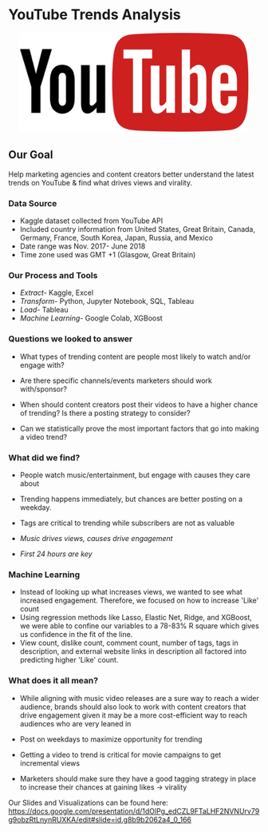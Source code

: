# YouTube Trends Analysis

<p align="center">
  <img width="460" height="200" src="images/youtube.png">
</p>



## Our Goal

Help marketing agencies and content creators better understand the latest trends on YouTube & find what drives views and virality.


### Data Source
* Kaggle dataset collected from YouTube API
* Included country information from United States, Great Britain, Canada, Germany, France, South Korea, Japan, Russia, and Mexico
* Date range was Nov. 2017- June 2018
* Time zone used was GMT +1 (Glasgow, Great Britain)


### Our Process and Tools

* *Extract-* Kaggle, Excel
* *Transform-* Python, Jupyter Notebook, SQL, Tableau
* *Load-* Tableau
* *Machine Learning-* Google Colab, XGBoost


### Questions we looked to answer

* What types of trending content are people most likely to watch and/or engage with?

* Are there specific channels/events marketers should work with/sponsor?

* When should content creators post their videos to have a higher chance of trending? Is there a posting strategy to consider?

* Can we statistically prove the most important factors that go into making a video trend?


### What did we find?

* People watch music/entertainment, but engage with causes they care about
* Trending happens immediately, but chances are better posting on a weekday.
* Tags are critical to trending while subscribers are not as valuable

* *Music drives views, causes drive engagement*
* *First 24 hours are key* 

### Machine Learning

* Instead of looking up what increases views, we wanted to see what increased engagement. Therefore, we focused on how to increase 'Like' count
* Using regression methods like Lasso, Elastic Net, Ridge, and XGBoost, we were able to confine our variables to a 78-83% R square which gives us confidence in the fit of the line.
* View count, dislike count, comment count, number of tags, tags in description, and external website links in description all factored into predicting higher 'Like' count.


### What does it all mean?

* While aligning with music video releases are a sure way to reach a wider audience, brands should also look to work with content creators that drive engagement given it may be a more cost-efficient way to reach audiences who are very leaned in

* Post on weekdays to maximize opportunity for trending

* Getting a video to trend is critical for movie campaigns to get incremental views

* Marketers should make sure they have a good tagging strategy in place to increase their chances at gaining likes → virality



Our Slides and Visualizations can be found here: https://docs.google.com/presentation/d/1dOlPg_edCZL9FTaLHF2NVNUrv79g9obzRtLnynRUXKA/edit#slide=id.g8b9b2062a4_0_166

